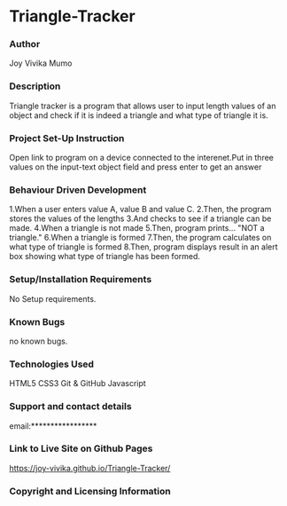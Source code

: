 # Triangle-Tracker
### Author
Joy Vivika Mumo

### Description

Triangle tracker is a program that allows user to input length values of an object and check if it is indeed a triangle and what type of triangle it is.

### Project Set-Up Instruction
Open link to program on a device connected to the interenet.Put in three values on the input-text object field and press enter to get an answer

### Behaviour Driven Development
1.When a user enters value A, value B and value C.
2.Then, the program stores the values of the lengths
3.And checks to see if a triangle can be made.
4.When a triangle is not made
5.Then, program prints... "NOT a triangle."
6.When a triangle is formed
7.Then, the program calculates on what type of triangle is formed
8.Then, program displays result in an alert box showing what type of triangle has been formed.

### Setup/Installation Requirements
No Setup requirements.
### Known Bugs
no known bugs.

### Technologies Used
HTML5
CSS3
Git & GitHub
Javascript
### Support and contact details
email:*****************


### Link to Live Site on Github Pages
https://joy-vivika.github.io/Triangle-Tracker/

### Copyright and Licensing Information
